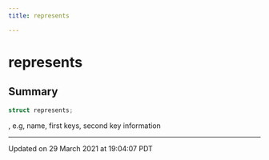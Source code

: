 ```yaml
---
title: represents

---
```

# represents



## Summary

```cpp
struct represents;
```

, e.g, name, first keys, second key information 

-------------------------------

Updated on 29 March 2021 at 19:04:07 PDT